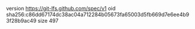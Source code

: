 version https://git-lfs.github.com/spec/v1
oid sha256:c86dd67174dc38ac04a712284b05673fa65003d5fb669d7e6ee4b93f28b9ac49
size 497
